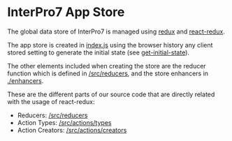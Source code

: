 InterPro7 App Store
====

The global data store of InterPro7 is managed using [redux](https://redux.js.org) and [react-redux](https://react-redux.js.org/).

The app store is created in [index.js](./index.js) using the browser history any client stored setting to generate the initial state (see [get-initial-state](./utils/get-initial-state)).

The other elements included when creating the store are the reducer function which is defined in [/src/reducers](/src/reducers), and the store enhancers in [./enhancers](./enhancers).

These are the different parts of our source code that are directly related with the usage of react-redux:
* Reducers: [/src/reducers](/src/reducers)
* Action Types: [/src/actions/types](/src/actions/types)
* Action Creators: [/src/actions/creators](/src/actions/creators)
